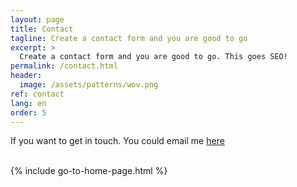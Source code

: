 ```yaml
---
layout: page
title: Contact
tagline: Create a contact form and you are good to go
excerpt: >
  Create a contact form and you are good to go. This goes SEO!
permalink: /contact.html
header:
  image: /assets/patterns/wov.png
ref: contact
lang: en  
order: 5
---
```


If you want to get in touch. You could email me  <a href="mailto:{{ site.email | encode_email }}" title="Contact me"> here</a>
<br />
<br />

{% include go-to-home-page.html %}
